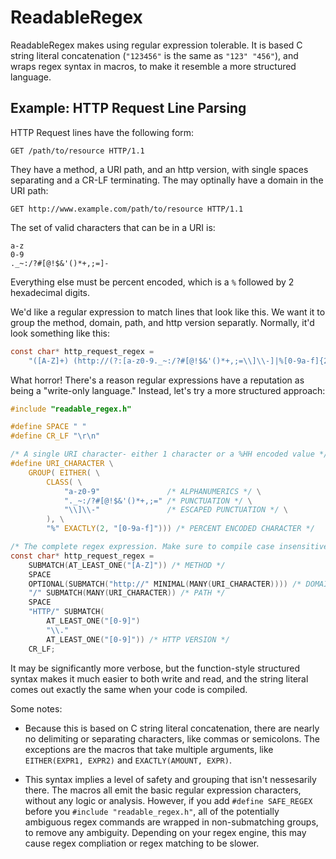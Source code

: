 ReadableRegex
=============

ReadableRegex makes using regular expression tolerable. It is based C string literal concatenation (`"123456"` is the same as `"123" "456"`), and wraps regex syntax in macros, to make it resemble a more structured language.

Example: HTTP Request Line Parsing
----------------------------------

HTTP Request lines have the following form:

```
GET /path/to/resource HTTP/1.1
```

They have a method, a URI path, and an http version, with single spaces separating and a CR-LF terminating. The may optinally have a domain in the URI path:

```
GET http://www.example.com/path/to/resource HTTP/1.1
```

The set of valid characters that can be in a URI is:

```
a-z
0-9
._~:/?#[@!$&'()*+,;=]-
```

Everything else must be percent encoded, which is a `%` followed by 2 hexadecimal digits.

We'd like a regular expression to match lines that look like this. We want it to group the method, domain, path, and http version separatly. Normally, it'd look something like this:

```c
const char* http_request_regex =
    "([A-Z]+) (http://(?:[a-z0-9._~:/?#[@!$&'()*+,;=\\]\\-]|%[0-9a-f]{2})*?)?/((?:[a-z0-9._~:/?#[@!$&'()*+,;=\\]\\-]|%[0-9a-f]{2})*) HTTP/[0-9]+\\.[0-9]+\r\n";
```

What horror! There's a reason regular expressions have a reputation as being a "write-only language." Instead, let's try a more structured approach:

```c
#include "readable_regex.h"

#define SPACE " "
#define CR_LF "\r\n"

/* A single URI character- either 1 character or a %HH encoded value */
#define URI_CHARACTER \
    GROUP( EITHER( \
        CLASS( \
            "a-z0-9"               /* ALPHANUMERICS */ \
            "._~:/?#[@!$&'()*+,;=" /* PUNCTUATION */ \
            "\\]\\-"               /* ESCAPED PUNCTUATION */ \
        ), \
        "%" EXACTLY(2, "[0-9a-f]"))) /* PERCENT ENCODED CHARACTER */

/* The complete regex expression. Make sure to compile case insensitive! */
const char* http_request_regex =
    SUBMATCH(AT_LEAST_ONE("[A-Z]")) /* METHOD */
    SPACE
    OPTIONAL(SUBMATCH("http://" MINIMAL(MANY(URI_CHARACTER)))) /* DOMAIN */
    "/" SUBMATCH(MANY(URI_CHARACTER)) /* PATH */
    SPACE
    "HTTP/" SUBMATCH(
        AT_LEAST_ONE("[0-9]")
        "\\."
        AT_LEAST_ONE("[0-9]")) /* HTTP VERSION */
    CR_LF;
```

It may be significantly more verbose, but the function-style structured syntax makes it much easier to both write and read, and the string literal comes out exactly the same when your code is compiled.

Some notes:

- Because this is based on C string literal concatenation, there are nearly no delimiting or separating characters, like commas or semicolons. The exceptions are the macros that take multiple arguments, like `EITHER(EXPR1, EXPR2)` and `EXACTLY(AMOUNT, EXPR)`.

- This syntax implies a level of safety and grouping that isn't nessesarily there. The macros all emit the basic regular expression characters, without any logic or analysis. However, if you add `#define SAFE_REGEX` before you `#include "readable_regex.h"`, all of the potentially ambiguous regex commands are wrapped in non-submatching groups, to remove any ambiguity. Depending on your regex engine, this may cause regex compliation or regex matching to be slower.

